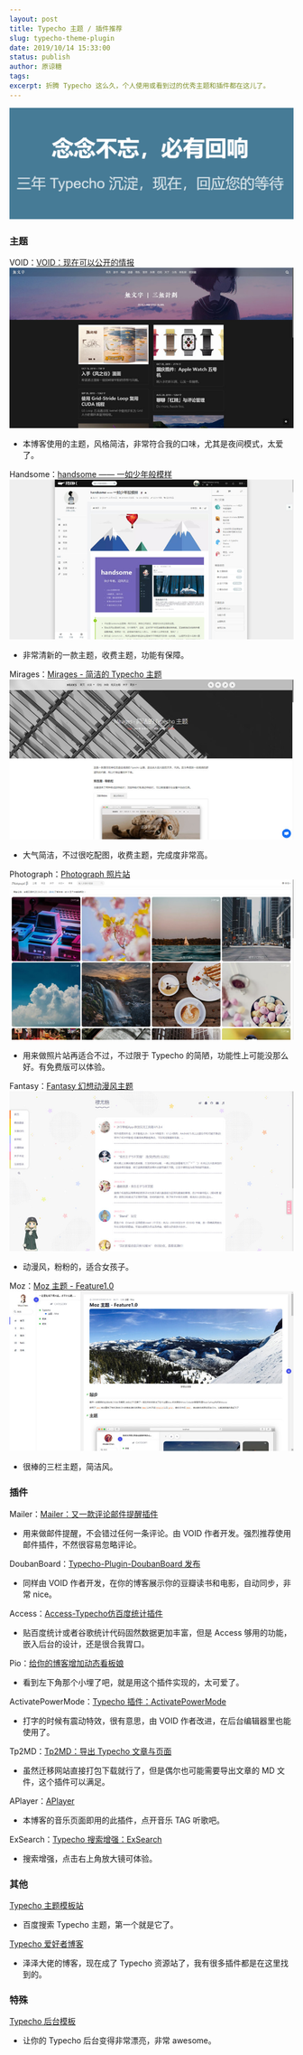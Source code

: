 ```yaml
---
layout: post
title: Typecho 主题 / 插件推荐
slug: typecho-theme-plugin
date: 2019/10/14 15:33:00
status: publish
author: 原谅糖
tags: 
excerpt: 折腾 Typecho 这么久，个人使用或看到过的优秀主题和插件都在这儿了。
---
```


![](./assets/b7d8cf32efb98.png)

### 主题

VOID：[VOID：现在可以公开的情报](https://blog.imalan.cn/archives/247/)
![](./assets/fbeb33958001b.jpg)

- 本博客使用的主题，风格简洁，非常符合我的口味，尤其是夜间模式，太爱了。

Handsome：[handsome —— 一如少年般模样](https://www.ihewro.com/archives/489/)
![](./assets/37a806390ba68.jpg)

- 非常清新的一款主题，收费主题，功能有保障。

Mirages：[Mirages - 简洁的 Typecho 主题](https://get233.com/archives/mirages-intro.html)
![](./assets/34b49b5a7a09f.jpg)
- 大气简洁，不过很吃配图，收费主题，完成度非常高。

Photograph：[Photograph 照片站](https://photo.siitake.cn/docs/#/)
![](./assets/ab15f4772c671.jpg)
- 用来做照片站再适合不过，不过限于 Typecho 的简陋，功能性上可能没那么好。有免费版可以体验。

Fantasy：[Fantasy 幻想动漫风主题](https://paugram.com/coding/fantasy-theme.html)
![](./assets/01f28f3d76bce.jpg)

- 动漫风，粉粉的，适合女孩子。

Moz：[Moz 主题 - Feature1.0](https://www.npmrundev.com/archives/4/)
![](./assets/46836d65a799a.jpg)
- 很棒的三栏主题，简洁风。

### 插件

Mailer：[Mailer：又一款评论邮件提醒插件](https://blog.imalan.cn/archives/349/)

- 用来做邮件提醒，不会错过任何一条评论。由 VOID 作者开发。强烈推荐使用邮件插件，不然很容易忽略评论。

DoubanBoard：[Typecho-Plugin-DoubanBoard 发布](https://blog.imalan.cn/archives/168/)

- 同样由 VOID 作者开发，在你的博客展示你的豆瓣读书和电影，自动同步，非常 nice。

Access：[Access-Typecho仿百度统计插件](https://qqdie.com/archives/access-typecho-plugin.html)

- 贴百度统计或者谷歌统计代码固然数据更加丰富，但是 Access 够用的功能，嵌入后台的设计，还是很合我胃口。

Pio：[给你的博客增加动态看板娘](https://paugram.com/coding/add-poster-girl-with-plugin.html)

- 看到左下角那个小埋了吧，就是用这个插件实现的，太可爱了。

ActivatePowerMode：[Typecho 插件：ActivatePowerMode](https://blog.imalan.cn/archives/208/)

- 打字的时候有震动特效，很有意思，由 VOID 作者改进，在后台编辑器里也能使用了。

Tp2MD：[Tp2MD：导出 Typecho 文章与页面](https://blog.imalan.cn/archives/303/)

- 虽然迁移网站直接打包下载就行了，但是偶尔也可能需要导出文章的 MD 文件，这个插件可以满足。

APlayer：[APlayer](https://github.com/MoePlayer/APlayer-Typecho)

- 本博客的音乐页面即用的此插件，点开音乐 TAG 听歌吧。

ExSearch：[Typecho 搜索增强：ExSearch](https://blog.imalan.cn/archives/261/)

- 搜索增强，点击右上角放大镜可体验。

### 其他

[Typecho 主题模板站](https://www.typecho.me/)

- 百度搜索 Typecho 主题，第一个就是它了。

[Typecho 爱好者博客](https://qqdie.com/)

- 泽泽大佬的博客，现在成了 Typecho 资源站了，我有很多插件都是在这里找到的。

### 特殊

[Typecho 后台模板](http://qqexit.com/index.php/archives/22/)

- 让你的 Typecho 后台变得非常漂亮，非常 awesome。